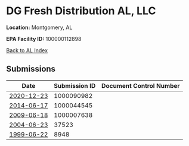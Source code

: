 # DG Fresh Distribution AL, LLC

**Location:** Montgomery, AL

**EPA Facility ID:** 100000112898

[Back to AL Index](../../index.md)

## Submissions

| Date | Submission ID | Document Control Number |
|------|--------------|-------------------------|
| [2020-12-23](submissions/1000090982.md) | 1000090982 |  |
| [2014-06-17](submissions/1000044545.md) | 1000044545 |  |
| [2009-06-18](submissions/1000007638.md) | 1000007638 |  |
| [2004-06-23](submissions/37523.md) | 37523 |  |
| [1999-06-22](submissions/8948.md) | 8948 |  |
